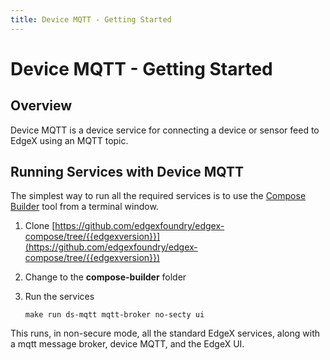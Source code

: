 ```yaml
---
title: Device MQTT - Getting Started
---
```


# Device MQTT - Getting Started

## Overview

Device MQTT is a device service for connecting a device or sensor feed to EdgeX using an MQTT topic.

## Running Services with Device MQTT

The simplest way to run all the required services is to use the [Compose Builder](https://github.com/edgexfoundry/edgex-compose/tree/{{edgexversion}}/compose-builder) tool from a terminal window.

1. Clone [https://github.com/edgexfoundry/edgex-compose/tree/{{edgexversion}}](https://github.com/edgexfoundry/edgex-compose/tree/{{edgexversion}})

2. Change to the **compose-builder** folder

3. Run the services
    ```
    make run ds-mqtt mqtt-broker no-secty ui
    ```
This runs, in non-secure mode, all the standard EdgeX services, along with a mqtt message broker, device MQTT, and the EdgeX UI.
